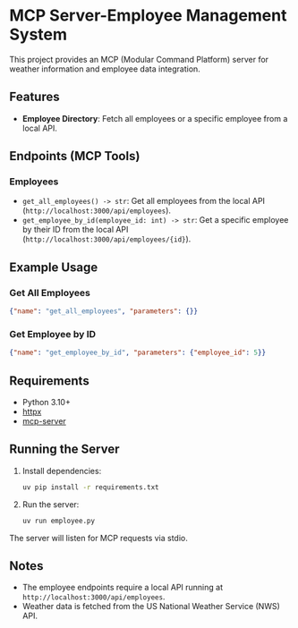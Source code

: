 # MCP Server-Employee Management System

This project provides an MCP (Modular Command Platform) server for weather information and employee data integration.

## Features

- **Employee Directory**: Fetch all employees or a specific employee from a local API.

## Endpoints (MCP Tools)

### Employees
- `get_all_employees() -> str`: Get all employees from the local API (`http://localhost:3000/api/employees`).
- `get_employee_by_id(employee_id: int) -> str`: Get a specific employee by their ID from the local API (`http://localhost:3000/api/employees/{id}`).

## Example Usage


### Get All Employees
```json
{"name": "get_all_employees", "parameters": {}}
```

### Get Employee by ID
```json
{"name": "get_employee_by_id", "parameters": {"employee_id": 5}}
```

## Requirements
- Python 3.10+
- [httpx](https://www.python-httpx.org/)
- [mcp-server](https://pypi.org/project/mcp-server/)

## Running the Server

1. Install dependencies:
   ```bash
   uv pip install -r requirements.txt
   ```
2. Run the server:
   ```bash
   uv run employee.py
   ```

The server will listen for MCP requests via stdio.

## Notes
- The employee endpoints require a local API running at `http://localhost:3000/api/employees`.
- Weather data is fetched from the US National Weather Service (NWS) API.
